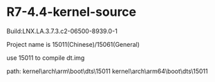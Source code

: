 # R7-4.4-kernel-source
 Build:LNX.LA.3.7.3.c2-06500-8939.0-1
 
Project name is 15011(Chinese)/15061(General)

use 15011 to compile dt.img 

path: kernel\arch\arm\boot\dts\15011  kernel\arch\arm64\boot\dts\15011
